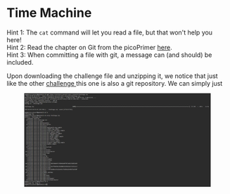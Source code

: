 # Time Machine

Hint 1: The `cat` command will let you read a file, but that won't help you here!\
Hint 2: Read the chapter on Git from the picoPrimer [here](https://primer.picoctf.org/#\_git\_version\_control).\
Hint 3: When committing a file with git, a message can (and should) be included.

Upon downloading the challenge file and unzipping it, we notice that just like the other [challenge ](commitment-issues.md)this one is also a git repository. We can simply just&#x20;

<figure><img src="../.gitbook/assets/image (8).png" alt=""><figcaption></figcaption></figure>

